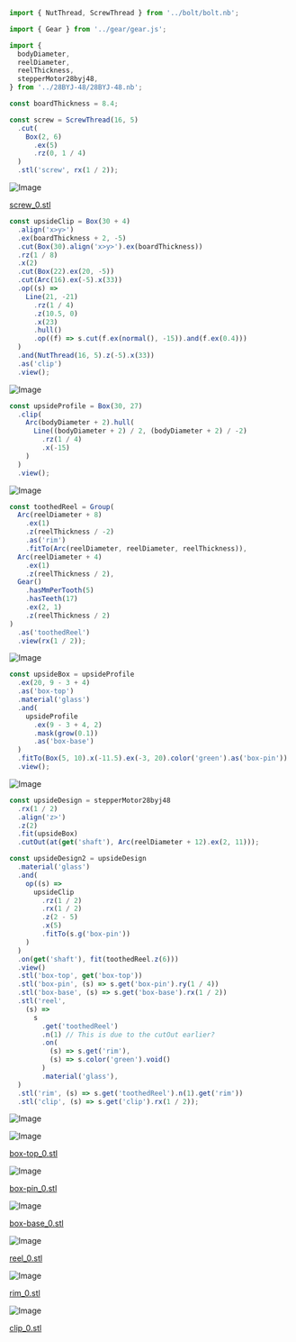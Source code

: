 ```JavaScript
import { NutThread, ScrewThread } from '../bolt/bolt.nb';
```

```JavaScript
import { Gear } from '../gear/gear.js';
```

```JavaScript
import {
  bodyDiameter,
  reelDiameter,
  reelThickness,
  stepperMotor28byj48,
} from '../28BYJ-48/28BYJ-48.nb';
```

```JavaScript
const boardThickness = 8.4;
```

```JavaScript
const screw = ScrewThread(16, 5)
  .cut(
    Box(2, 6)
      .ex(5)
      .rz(0, 1 / 4)
  )
  .stl('screw', rx(1 / 2));
```

![Image](mount.md.0.png)

[screw_0.stl](mount.screw_0.stl)

```JavaScript
const upsideClip = Box(30 + 4)
  .align('x>y>')
  .ex(boardThickness + 2, -5)
  .cut(Box(30).align('x>y>').ex(boardThickness))
  .rz(1 / 8)
  .x(2)
  .cut(Box(22).ex(20, -5))
  .cut(Arc(16).ex(-5).x(33))
  .op((s) =>
    Line(21, -21)
      .rz(1 / 4)
      .z(10.5, 0)
      .x(23)
      .hull()
      .op((f) => s.cut(f.ex(normal(), -15)).and(f.ex(0.4)))
  )
  .and(NutThread(16, 5).z(-5).x(33))
  .as('clip')
  .view();
```

![Image](mount.md.1.png)

```JavaScript
const upsideProfile = Box(30, 27)
  .clip(
    Arc(bodyDiameter + 2).hull(
      Line((bodyDiameter + 2) / 2, (bodyDiameter + 2) / -2)
        .rz(1 / 4)
        .x(-15)
    )
  )
  .view();
```

![Image](mount.md.2.png)

```JavaScript
const toothedReel = Group(
  Arc(reelDiameter + 8)
    .ex(1)
    .z(reelThickness / -2)
    .as('rim')
    .fitTo(Arc(reelDiameter, reelDiameter, reelThickness)),
  Arc(reelDiameter + 4)
    .ex(1)
    .z(reelThickness / 2),
  Gear()
    .hasMmPerTooth(5)
    .hasTeeth(17)
    .ex(2, 1)
    .z(reelThickness / 2)
)
  .as('toothedReel')
  .view(rx(1 / 2));
```

![Image](mount.md.3.png)

```JavaScript
const upsideBox = upsideProfile
  .ex(20, 9 - 3 + 4)
  .as('box-top')
  .material('glass')
  .and(
    upsideProfile
      .ex(9 - 3 + 4, 2)
      .mask(grow(0.1))
      .as('box-base')
  )
  .fitTo(Box(5, 10).x(-11.5).ex(-3, 20).color('green').as('box-pin'))
  .view();
```

![Image](mount.md.4.png)

```JavaScript
const upsideDesign = stepperMotor28byj48
  .rx(1 / 2)
  .align('z>')
  .z(2)
  .fit(upsideBox)
  .cutOut(at(get('shaft'), Arc(reelDiameter + 12).ex(2, 11)));
```

```JavaScript
const upsideDesign2 = upsideDesign
  .material('glass')
  .and(
    op((s) =>
      upsideClip
        .rz(1 / 2)
        .rx(1 / 2)
        .z(2 - 5)
        .x(5)
        .fitTo(s.g('box-pin'))
    )
  )
  .on(get('shaft'), fit(toothedReel.z(6)))
  .view()
  .stl('box-top', get('box-top'))
  .stl('box-pin', (s) => s.get('box-pin').ry(1 / 4))
  .stl('box-base', (s) => s.get('box-base').rx(1 / 2))
  .stl('reel',
    (s) =>
      s
        .get('toothedReel')
        .n(1) // This is due to the cutOut earlier?
        .on(
          (s) => s.get('rim'),
          (s) => s.color('green').void()
        )
        .material('glass'),
  )
  .stl('rim', (s) => s.get('toothedReel').n(1).get('rim'))
  .stl('clip', (s) => s.get('clip').rx(1 / 2));
```

![Image](mount.md.5.png)

![Image](mount.md.6.png)

[box-top_0.stl](mount.box-top_0.stl)

![Image](mount.md.7.png)

[box-pin_0.stl](mount.box-pin_0.stl)

![Image](mount.md.8.png)

[box-base_0.stl](mount.box-base_0.stl)

![Image](mount.md.9.png)

[reel_0.stl](mount.reel_0.stl)

![Image](mount.md.10.png)

[rim_0.stl](mount.rim_0.stl)

![Image](mount.md.11.png)

[clip_0.stl](mount.clip_0.stl)
